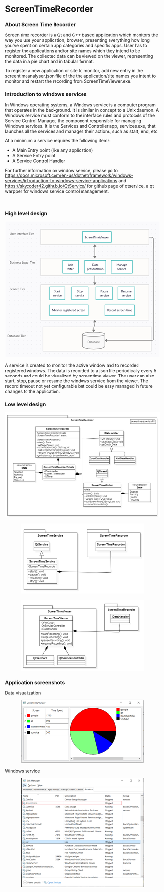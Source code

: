 # ScreenTimeRecorder
<h3> About Screen Time Recorder </h3>
Screen time recorder is a Qt and C++ based application which monitors the way you use your application, browser, presenting everything how long you've spent on certain app categories and specific apps. User has to register the applications and/or site names which they intend to be monitored. The collected data can be viewed on the viewer, representing the data in a pie chart and in tabular format.

To register a new application or site to monitor, add new entry in the screentimeanalyser.json file of the the application/site names you intent to monitor and restart the recording from ScreenTimeViewer.exe.

<h3> Introduction to windows services</h3>
In Windows operating systems, a Windows service is a computer program that operates in the background. It is similar in concept to a Unix daemon. A Windows service must conform to the interface rules and protocols of the Service Control Manager, the component responsible for managing Windows services. It is the Services and Controller app, services.exe, that launches all the services and manages their actions, such as start, end, etc

At a minimum a service requires the following items:
- A Main Entry point (like any application)
- A Service Entry point
- A Service Control Handler

For further information on window service, please go to https://docs.microsoft.com/en-us/dotnet/framework/windows-services/introduction-to-windows-service-applications
and https://skycoder42.github.io/QtService/ for github page of qtservice, a qt warpper for windows service control management.

</br>
<h3> High level design </h3>
<div align="center">
    <img src="https://github.com/noumanyosuf/ScreenTimeRecorder/blob/main/HLD.PNG" width="500px"</img> 
</div>

A service is created to monitor the active window and to recorded registered windows. The data is recorded to a json file  periodically every 5 seconds and could be visualized by screentime viewer. The user can also start, stop, pause or resume the windows service from the viewer. The record timeout not yet configurable but could be easy managed in future changes to the application. 

<h3> Low level design </h3>
<div align="center">
    <img src="https://github.com/noumanyosuf/ScreenTimeRecorder/blob/main/ScreenTimeRecorder.PNG" width="600px"</img> 
</div>
</br>
<div align="center">
    <img src="https://github.com/noumanyosuf/ScreenTimeRecorder/blob/main/ScreenTimeService.PNG" width="400px"</img> 
</div>
</br>
<div align="center">
    <img src="https://github.com/noumanyosuf/ScreenTimeRecorder/blob/main/ScreenTimeViewer.PNG" width="400px"</img> 
</div>


<h3> Application screenshots </h3>

Data visualization
<div align="center">
    <img src="https://github.com/noumanyosuf/ScreenTimeRecorder/blob/main/ScreenTime_Graph.PNG" width="400px"</img> 
</div>

Windows service
<div align="center">
    <img src="https://github.com/noumanyosuf/ScreenTimeRecorder/blob/main/ScreenTime_service.png" width="400px"</img> 
</div>




  
